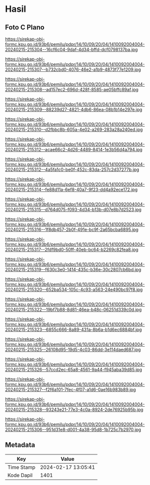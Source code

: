 # Hasil

## Foto C Plano

https://sirekap-obj-formc.kpu.go.id/93b6/pemilu/pdpr/14/10/09/20/04/1410092004004-20240215-215304--16cf6c04-9daf-4d34-bffd-dcf0798137ba.jpg

https://sirekap-obj-formc.kpu.go.id/93b6/pemilu/pdpr/14/10/09/20/04/1410092004004-20240215-215307--b732cbd0-4076-46e2-a1b9-4873f77e1209.jpg

https://sirekap-obj-formc.kpu.go.id/93b6/pemilu/pdpr/14/10/09/20/04/1410092004004-20240215-215308--ad157ec2-696d-428f-8585-ae05bffc89af.jpg

https://sirekap-obj-formc.kpu.go.id/93b6/pemilu/pdpr/14/10/09/20/04/1410092004004-20240215-215309--88239d27-4821-4db6-86ea-08b1b14e297e.jpg

https://sirekap-obj-formc.kpu.go.id/93b6/pemilu/pdpr/14/10/09/20/04/1410092004004-20240215-215310--d2fbbc8b-605a-4e02-a269-283a28a240ed.jpg

https://sirekap-obj-formc.kpu.go.id/93b6/pemilu/pdpr/14/10/09/20/04/1410092004004-20240215-215312--acae66c2-4d26-4489-8414-1e3b56d4a794.jpg

https://sirekap-obj-formc.kpu.go.id/93b6/pemilu/pdpr/14/10/09/20/04/1410092004004-20240215-215312--4a5fa1c0-be0f-452c-83da-257c2d37277b.jpg

https://sirekap-obj-formc.kpu.go.id/93b6/pemilu/pdpr/14/10/09/20/04/1410092004004-20240215-215314--fe88d11a-6ef8-40a7-9f23-dd4a92ece172.jpg

https://sirekap-obj-formc.kpu.go.id/93b6/pemilu/pdpr/14/10/09/20/04/1410092004004-20240215-215315--d764d075-f093-4d34-b13b-d07e8b7d2523.jpg

https://sirekap-obj-formc.kpu.go.id/93b6/pemilu/pdpr/14/10/09/20/04/1410092004004-20240215-215316--1f8db457-2b0f-491e-bc9f-2a65bcba6895.jpg

https://sirekap-obj-formc.kpu.go.id/93b6/pemilu/pdpr/14/10/09/20/04/1410092004004-20240215-215317--2fdf9bd0-50ff-40eb-bc64-b2269c82fea8.jpg

https://sirekap-obj-formc.kpu.go.id/93b6/pemilu/pdpr/14/10/09/20/04/1410092004004-20240215-215319--f630c3e0-1414-435c-b36e-30c2807cb6bd.jpg

https://sirekap-obj-formc.kpu.go.id/93b6/pemilu/pdpr/14/10/09/20/04/1410092004004-20240215-215320--652ba534-105c-4c93-a563-24e490bc97f8.jpg

https://sirekap-obj-formc.kpu.go.id/93b6/pemilu/pdpr/14/10/09/20/04/1410092004004-20240215-215322--19bf7b88-8d81-46ea-b48c-06251d339c0d.jpg

https://sirekap-obj-formc.kpu.go.id/93b6/pemilu/pdpr/14/10/09/20/04/1410092004004-20240215-215323--6855c666-8a89-431a-8b6a-b1d6ec6884bf.jpg

https://sirekap-obj-formc.kpu.go.id/93b6/pemilu/pdpr/14/10/09/20/04/1410092004004-20240215-215325--26108d95-19d5-4c03-86dd-3e114daed687.jpg

https://sirekap-obj-formc.kpu.go.id/93b6/pemilu/pdpr/14/10/09/20/04/1410092004004-20240215-215326--57ccd2ec-65a8-4561-9a44-f945aba39d85.jpg

https://sirekap-obj-formc.kpu.go.id/93b6/pemilu/pdpr/14/10/09/20/04/1410092004004-20240215-215327--f2f6a101-7fec-4f07-a1d6-0ae16b983b89.jpg

https://sirekap-obj-formc.kpu.go.id/93b6/pemilu/pdpr/14/10/09/20/04/1410092004004-20240215-215328--93243e21-77e3-4c0a-8924-2de76925b95b.jpg

https://sirekap-obj-formc.kpu.go.id/93b6/pemilu/pdpr/14/10/09/20/04/1410092004004-20240215-215306--951d31e8-d001-4a38-95d8-1b725c7b2970.jpg


## Metadata

| Key        | Value               |
| ---------- | ------------------- |
| Time Stamp | 2024-02-17 13:05:41 |
| Kode Dapil | 1401                |



